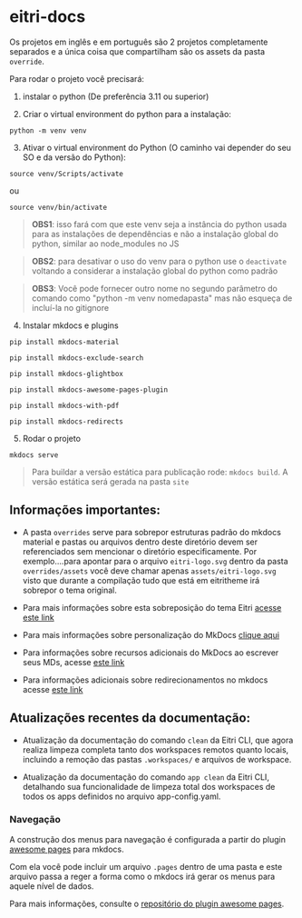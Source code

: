 # eitri-docs

Os projetos em inglês e em português são 2 projetos completamente separados e a única coisa que compartilham são os assets da pasta `override`. 

Para rodar o projeto você precisará:

1. instalar o python (De preferência 3.11 ou superior)

2. Criar o virtual environment do python para a instalação:

`python -m venv venv`

3. Ativar o virtual environment do Python (O caminho vai depender do seu SO e da versão do Python):

`source venv/Scripts/activate`

ou

`source venv/bin/activate`

> **OBS1**: isso fará com que este venv seja a instância do python usada para as instalações de dependências e não a instalação global do python, similar ao node_modules no JS

> **OBS2**: para desativar o uso do venv para o python use o `deactivate` voltando a considerar a instalação global do python como padrão

> **OBS3**: Você pode fornecer outro nome no segundo parâmetro do comando como "python -m venv nomedapasta" mas não esqueça de incluí-la no gitignore

4. Instalar mkdocs e plugins

`pip install mkdocs-material`

`pip install mkdocs-exclude-search`

`pip install mkdocs-glightbox`

`pip install mkdocs-awesome-pages-plugin`

`pip install mkdocs-with-pdf`

`pip install mkdocs-redirects`

5. Rodar o projeto

`mkdocs serve`

> Para buildar a versão estática para publicação rode: `mkdocs build`. A versão estática será gerada na pasta `site`

## Informações importantes:

- A pasta `overrides` serve para sobrepor estruturas padrão do mkdocs material e pastas ou arquivos dentro deste diretório devem ser referenciados sem mencionar o diretório especificamente. Por exemplo....para apontar para o arquivo `eitri-logo.svg` dentro da pasta `overrides/assets` você deve chamar apenas `assets/eitri-logo.svg` visto que durante a compilação tudo que está em eitritheme irá sobrepor o tema original.

- Para mais informações sobre esta sobreposição do tema Eitri [acesse este link](https://squidfunk.github.io/mkdocs-material/customization/#extending-the-theme)

- Para mais informações sobre personalização do MkDocs [clique aqui](https://squidfunk.github.io/mkdocs-material/setup/)

- Para informações sobre recursos adicionais do MkDocs ao escrever seus MDs, acesse [este link](https://squidfunk.github.io/mkdocs-material/reference/)

- Para informações adicionais sobre redirecionamentos no mkdocs acesse [este link](https://github.com/mkdocs/mkdocs-redirects)

## Atualizações recentes da documentação:

- Atualização da documentação do comando `clean` da Eitri CLI, que agora realiza limpeza completa tanto dos workspaces remotos quanto locais, incluindo a remoção das pastas `.workspaces/` e arquivos de workspace.

- Atualização da documentação do comando `app clean` da Eitri CLI, detalhando sua funcionalidade de limpeza total dos workspaces de todos os apps definidos no arquivo app-config.yaml.

### Navegação

A construção dos menus para navegação é configurada a partir do plugin [awesome pages](https://github.com/lukasgeiter/mkdocs-awesome-pages-plugin) para mkdocs.

Com ela você pode incluir um arquivo `.pages` dentro de uma pasta e este arquivo passa a reger a forma como o mkdocs irá gerar os menus para aquele nível de dados.

Para mais informações, consulte o [repositório do plugin awesome pages](https://github.com/lukasgeiter/mkdocs-awesome-pages-plugin).